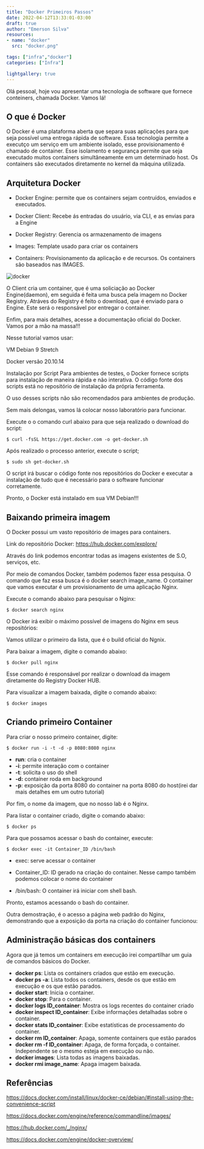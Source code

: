 ```yaml
---
title: "Docker Primeiros Passos"
date: 2022-04-12T13:33:01-03:00
draft: true
author: "Emerson Silva"
resources:
- name: "docker"
  src: "docker.png"

tags: ["infra","docker"]
categories: ["Infra"]

lightgallery: true
---
```


Olá pessoal, hoje vou apresentar uma tecnologia de software que fornece conteiners, chamada Docker. Vamos lá!

## O que é Docker

O Docker é uma plataforma aberta que separa suas aplicações para que seja possível uma entrega rápida de software. Essa tecnologia permite a executço um serviço em um ambiente isolado, esse provisionamento é chamado de container. Esse isolamento e segurança permite que seja executado muitos containers simultâneamente em um determinado host. Os containers são executados diretamente no kernel da máquina utilizada.

## Arquitetura Docker

- Docker Engine: permite que os containers sejam contruídos, enviados e executados.

- Docker Client: Recebe ás entradas do usuário, via CLI, e as envias para a Engine

- Docker Registry: Gerencia os armazenamento de imagens

- Images: Template usado para criar os containers

- Containers: Provisionamento da aplicação e de recursos. Os containers são baseados nas IMAGES.


![docker](https://media-exp1.licdn.com/dms/image/C4D12AQGu3FD9yV7IDA/article-inline_image-shrink_1000_1488/0/1564695520243?e=2147483647&v=beta&t=adhSiK5QSoMgng0BN1-_wmPiavn3JPGi2dIM9JbFOK0)


O Client cria um container, que é uma soliciação ao Docker Engine(daemon), em seguida é feita uma busca pela imagem no Docker Registry. Atráves do Registry é feito o download, que é enviado para o Engine. Este será o responsável por entregar o container.

Enfim, para mais detalhes, acesse a documentação oficial do Docker. Vamos por a mão na massa!!!

Nesse tutorial vamos usar:

VM Debian 9 Stretch

Docker versão 20.10.14

Instalação por Script
Para ambientes de testes, o Docker fornece scripts para instalação de maneira rápida e não interativa. O código fonte dos scripts está no repositório de instalação da própria ferramenta.

O uso desses scripts não são recomendados para ambientes de produção.

Sem mais delongas, vamos lá colocar nosso laboratório para funcionar.

Execute o o comando curl abaixo para que seja realizado o download do script:

```$ curl -fsSL https://get.docker.com -o get-docker.sh```

Após realizado o processo anterior, execute o script;


``` $ sudo sh get-docker.sh ```


O script irá buscar o código fonte nos repositórios do Docker e executar a instalação de tudo que é necessário para o software funcionar corretamente.

Pronto, o Docker está instalado em sua VM Debian!!!

## Baixando primeira imagem

O Docker possui um vasto repositório de images para containers.

Link do repositório Docker: https://hub.docker.com/explore/

Através do link podemos encontrar todas as imagens existentes de S.O, serviços, etc.

Por meio de comandos Docker, também podemos fazer essa pesquisa. O comando que faz essa busca é o docker search image_name. O container que vamos executar é um provisionamento de uma aplicação Nginx.

Execute o comando abaixo para pesquisar o Nginx:

```$ docker search nginx```

O Docker irá exibir o máximo possível de imagens do Nginx em seus repositórios:

Vamos utilizar o primeiro da lista, que é o build oficial do Ngnix.

Para baixar a imagem, digite o comando abaixo:


```$ docker pull nginx```

Esse comando é responsável por realizar o download da imagem diretamente do Registry Docker HUB.

Para visualizar a imagem baixada, digite o comando abaixo:

```$ docker images```

## Criando primeiro Container

Para criar o nosso primeiro container, digite:

```$ docker run -i -t -d -p 8080:8080 nginx```

- **run**: cria o container
- **-i**: permite interação com o container
- **-t**: solicita o uso do shell
-  **-d:** container roda em background
- **-p**: exposição da porta 8080 do container na porta 8080 do host(irei dar mais detalhes em um outro tutorial)

Por fim, o nome da imagem, que no nosso lab é o Nginx.

Para listar o container criado, digite o comando abaixo:

```$ docker ps```

Para que possamos acessar o bash do container, execute:

```$ docker exec -it Container_ID /bin/bash```

- exec: serve acessar o container

- Container_ID: ID gerado na criação do container. Nesse campo também podemos colocar o nome do container

- /bin/bash: O container irá iniciar com shell bash.

Pronto, estamos acessando o bash do container.

Outra demostração, é o acesso a página web padrão do Nginx, demonstrando que a exposição da porta na criação do container funcionou:

## Administração básicas dos containers

Agora que já temos um containers em execução irei compartilhar um guia de comandos básicos do Docker.

- **docker ps**: Lista os containers criados que estão em execução.
- **docker ps -a**: Lista todos os containers, desde os que estão em execução e os que estão parados.
- **docker start**: Inicia o container.
- **docker stop**: Para o container.
- **docker logs ID_container**: Mostra os logs recentes do container criado
- **docker inspect ID_container**: Exibe informações detalhadas sobre o container.
- **docker stats ID_container**: Exibe estatísticas de processamento do container.
- **docker rm ID_container**: Apaga, somente containers que estão parados
- **docker rm -f ID_container**: Apaga, de forma forçada, o container. Independente se o mesmo esteja em execução ou não.
- **docker images**: Lista todas as imagens baixadas.
- **docker rmi image_name**: Apaga imagem baixada.

## Referências

https://docs.docker.com/install/linux/docker-ce/debian/#install-using-the-convenience-script

https://docs.docker.com/engine/reference/commandline/images/

https://hub.docker.com/_/nginx/

https://docs.docker.com/engine/docker-overview/


